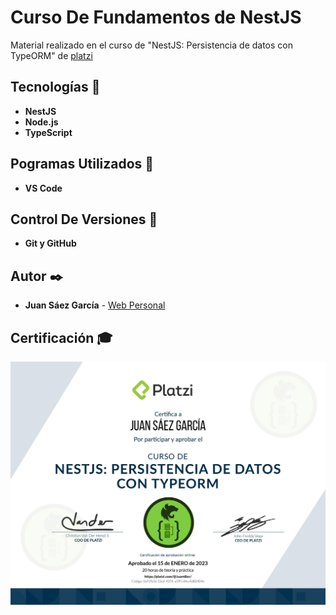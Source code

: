 # Curso De Fundamentos de NestJS

Material realizado en el curso de "NestJS: Persistencia de datos con TypeORM" de [platzi](https://platzi.com/p/JuamBer/curso/2282-nestjs-typeorm/diploma/detalle/)

## Tecnologías 🚀

* **NestJS** 
* **Node.js** 
* **TypeScript** 

## Pogramas Utilizados 📌

* **VS Code**

## Control De Versiones 📌

* **Git y GitHub**

## Autor ✒️

* **Juan Sáez García** -  [Web Personal](https://juamber.com)

## Certificación 🎓

![Certificación](https://github.com/JuamBer/Platzi-CursoPersistenciaDatosNestJS/blob/master/img-licencia/diploma-nestjs-typeorm.jpg)
